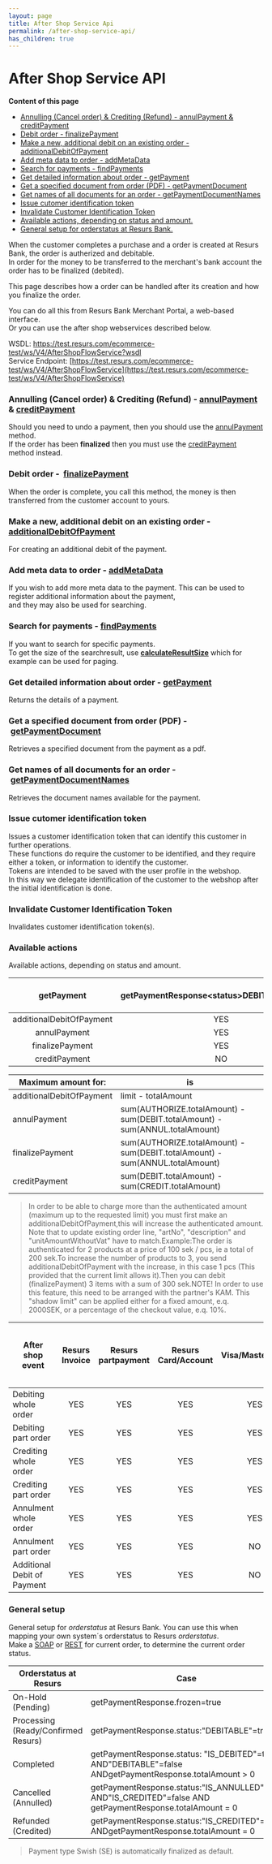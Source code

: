 ```yaml
---
layout: page
title: After Shop Service Api
permalink: /after-shop-service-api/
has_children: true
---
```



# After Shop Service API 
**Content of this page**
- [Annulling (Cancel order) & Crediting (Refund) - annulPayment &
  creditPayment](/after-shop-service-api/annulling/)
- [Debit order -
  finalizePayment](/after-shop-service-api/finalize-payment/)
- [Make a new, additional debit on an existing order -
  additionalDebitOfPayment](/after-shop-service-api/additional-debit-of-payment/)
- [Add meta data to order -
  addMetaData](/after-shop-service-api/metadata-aftershop/)
- [Search for payments -
  findPayments](/after-shop-service-api/find-payments/)
- [Get detailed information about order -
  getPayment](/after-shop-service-api/get-payment/)
- [Get a specified document from order (PDF) -
  getPaymentDocument](/after-shop-service-api/getpaymentdocument/)
- [Get names of all documents for an order -
  getPaymentDocumentNames](/after-shop-service-api/get-payment-document-names/)
- [Issue cutomer identification token](#issue-cutomer-identification-token)
- [Invalidate Customer Identification Token](#invalidate-customer-identification-token)
- [Available actions, depending on status and
  amount.](#available-actions)
- [General setup for orderstatus at Resurs
  Bank.](#general-setup)

When the customer completes a purchase and a order is created at Resurs
Bank, the order is autherized and debitable.  
In order for the money to be transferred to the merchant's bank
account the order has to be finalized (debited).

This page describes how a order can be handled after its creation and
how you finalize the order.

You can do all this from Resurs Bank Merchant Portal, a web-based interface.  
Or you can use the after shop webservices described below.

WSDL: [https://test.resurs.com/ecommerce-test/ws/V4/AfterShopFlowService?wsdl  
](https://test.resurs.com/ecommerce-test/ws/V4/AfterShopFlowService?wsdl)Service
Endpoint: [https://test.resurs.com/ecommerce-test/ws/V4/AfterShopFlowService](https://test.resurs.com/ecommerce-test/ws/V4/AfterShopFlowService)

### Annulling (Cancel order) & Crediting (Refund) - [annulPayment](/after-shop-service-api/annulling/) & [creditPayment](/after-shop-service-api/Crediting/) 
Should you need to undo a payment, then you should use the
[annulPayment](/after-shop-service-api/annulling/) method.  
If the order has been **finalized** then you must use the
[creditPayment](/after-shop-service-api/Crediting/) method instead.  


### Debit order -  [finalizePayment](/after-shop-service-api/finalize-payment/)
When the order is complete, you call this method, the money is then
transferred from the customer account to yours.

### Make a new, additional debit on an existing order - [additionalDebitOfPayment](/after-shop-service-api/additional-debit-of-payment/)
For creating an additional debit of the payment.

### Add meta data to order - [addMetaData](/after-shop-service-api/metadata-aftershop/)
If you wish to add more meta data to the payment. This can be used to
register additional information about the payment,  
and they may also be used for searching.

### Search for payments - [findPayments](/after-shop-service-api/find-payments/)
If you want to search for specific payments.  
To get the size of the searchresult, use
[**calculateResultSize**](/after-shop-service-api/calculate-searchresult-size/) which for
example can be used for paging.

### Get detailed information about order - [getPayment](/after-shop-service-api/get-payment/)
Returns the details of a payment.

### Get a specified document from order (PDF) - [getPaymentDocument](/after-shop-service-api/getpaymentdocument/)
Retrieves a specified document from the payment as a pdf.

### Get names of all documents for an order - [getPaymentDocumentNames](/after-shop-service-api/get-payment-document-names/)
Retrieves the document names available for the payment.

### Issue cutomer identification token
Issues a customer identification token that can identify this customer
in further operations.  
These functions do require the customer to be identified, and they
require either a token, or information to identify the customer.  
Tokens are intended to be saved with the user profile in the webshop.  
In this way we delegate identification of the customer to the webshop
after the initial identification is done.

### Invalidate Customer Identification Token
Invalidates customer identification token(s).

### Available actions
Available actions, depending on status and amount.

|      **getPayment**      | getPaymentResponse\<status\>DEBITABLE\<status\> | getPaymentResponse\<status\>CREDITABLE\<status\> | getPaymentResponse \<status\>DEBITABLE\<status\>\<status\>CREDITABLE\<status\> |
|:------------------------:|:-----------------------------------------------:|:------------------------------------------------:|:------------------------------------------------------------------------------:|
| additionalDebitOfPayment |                       YES                       |                       YES                        |                                      YES                                       |
|       annulPayment       |                       YES                       |                        NO                        |                                      YES                                       |
|     finalizePayment      |                       YES                       |                        NO                        |                                      YES                                       |
|      creditPayment       |                       NO                        |                       YES                        |                                      YES                                       |

| Maximum amount for:      | is                                                                           |
|--------------------------|------------------------------------------------------------------------------|
| additionalDebitOfPayment | limit - totalAmount                                                          |
| annulPayment             | sum(AUTHORIZE.totalAmount) - sum(DEBIT.totalAmount) - sum(ANNUL.totalAmount) |
| finalizePayment          | sum(AUTHORIZE.totalAmount) - sum(DEBIT.totalAmount) - sum(ANNUL.totalAmount) |
| creditPayment            | sum(DEBIT.totalAmount) - sum(CREDIT.totalAmount)                             |

> In order to be able to charge more than the authenticated amount
> (maximum up to the requested limit) you must first make an
> additionalDebitOfPayment,this will increase the authenticated amount.
> Note that to update existing order line, "artNo", "description" and
> "unitAmountWithoutVat" have to match.Example:The order is
> authenticated for 2 products at a price of 100 sek / pcs, ie a total
> of 200 sek.To increase the number of products to 3, you send
> additionalDebitOfPayment with the increase, in this case 1 pcs (This
> provided that the current limit allows it).Then you can debit
> (finalizePayment) 3 items with a sum of 300 sek.NOTE! In order to use
> this feature, this need to be arranged with the partner's KAM. This
> "shadow limit" can be applied either for a fixed amount, e.q. 2000SEK,
> or a percentage of the checkout value, e.q. 10%.

| After shop event            | Resurs Invoice | Resurs partpayment | Resurs Card/Account | Visa/MasterCard | Bank payments directly from account to account:*Swish, Trustly* |
|-----------------------------|:--------------:|:------------------:|:-------------------:|:---------------:|:---------------------------------------------------------------:|
| Debiting whole order        |      YES       |        YES         |         YES         |       YES       |                               NO                                |
| Debiting part order         |      YES       |        YES         |         YES         |       YES       |                               NO                                |
| Crediting whole order       |      YES       |        YES         |         YES         |       YES       |                               YES                               |
| Crediting part order        |      YES       |        YES         |         YES         |       YES       |                               YES                               |
| Annulment whole order       |      YES       |        YES         |         YES         |       YES       |                               NO                                |
| Annulment part order        |      YES       |        YES         |         YES         |       NO        |                               NO                                |
| Additional Debit of Payment |      YES       |        YES         |         YES         |       NO        |                               NO                                |

### General setup
General setup for *orderstatus* at Resurs Bank.
You can use this when mapping your own system´s orderstatus to Resurs
*orderstatus*.  
Make a
[SOAP](/after-shop-service-api/get-payment/) or [REST](https://rco.integration.resurs.com/docs/) for
current order, to determine the current order status.

| Orderstatus at Resurs               | Case                                                                                                       |
|-------------------------------------|------------------------------------------------------------------------------------------------------------|
| On-Hold (Pending)                   | getPaymentResponse.frozen=true                                                                             |
| Processing (Ready/Confirmed Resurs) | getPaymentResponse.status:"DEBITABLE"=true                                                                 |
| Completed                           | getPaymentResponse.status: "IS_DEBITED"=true AND"DEBITABLE"=false ANDgetPaymentResponse.totalAmount \> 0   |
| Cancelled (Annulled)                | getPaymentResponse.status:"IS_ANNULLED"=true AND"IS_CREDITED"=false AND getPaymentResponse.totalAmount = 0 |
| Refunded (Credited)                 | getPaymentResponse.status:"IS_CREDITED"=true ANDgetPaymentResponse.totalAmount = 0                         |

> Payment type Swish (SE) is automatically finalized as default.


